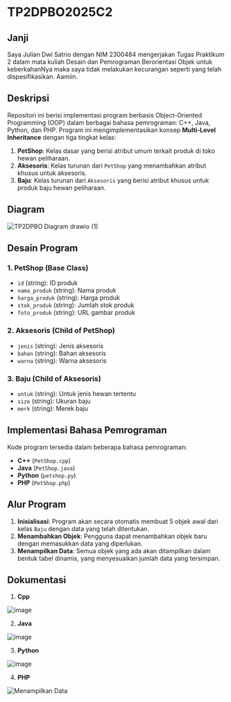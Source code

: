 # TP2DPBO2025C2

## Janji
Saya Julian Dwi Satrio dengan NIM 2300484 mengerjakan Tugas Praktikum 2 dalam mata kuliah Desain dan Pemrograman Berorientasi Objek untuk keberkahanNya maka saya tidak melakukan kecurangan seperti yang telah dispesifikasikan. Aamiin.

## Deskripsi

Repositori ini berisi implementasi program berbasis Object-Oriented Programming (OOP) dalam berbagai bahasa pemrograman: C++, Java, Python, dan PHP. Program ini mengimplementasikan konsep **Multi-Level Inheritance** dengan tiga tingkat kelas:

1. **PetShop**: Kelas dasar yang berisi atribut umum terkait produk di toko hewan peliharaan.
2. **Aksesoris**: Kelas turunan dari `PetShop` yang menambahkan atribut khusus untuk aksesoris.
3. **Baju**: Kelas turunan dari `Aksesoris` yang berisi atribut khusus untuk produk baju hewan peliharaan.

## Diagram

![TP2DPBO Diagram drawio (1)](https://github.com/user-attachments/assets/8b43c823-d653-4125-af4d-160b8e7382b9)

## Desain Program

### **1. PetShop (Base Class)**

- `id` (string): ID produk
- `nama_produk` (string): Nama produk
- `harga_produk` (string): Harga produk
- `stok_produk` (string): Jumlah stok produk
- `foto_produk` (string): URL gambar produk

### **2. Aksesoris (Child of PetShop)**

- `jenis` (string): Jenis aksesoris
- `bahan` (string): Bahan aksesoris
- `warna` (string): Warna aksesoris

### **3. Baju (Child of Aksesoris)**

- `untuk` (string): Untuk jenis hewan tertentu
- `size` (string): Ukuran baju
- `merk` (string): Merek baju

## Implementasi Bahasa Pemrograman

Kode program tersedia dalam beberapa bahasa pemrograman:

- **C++** (`PetShop.cpp`)
- **Java** (`PetShop.java`)
- **Python** (`petshop.py`)
- **PHP** (`PetShop.php`)

## Alur Program

1. **Inisialisasi**: Program akan secara otomatis membuat 5 objek awal dari kelas `Baju` dengan data yang telah ditentukan.
2. **Menambahkan Objek**: Pengguna dapat menambahkan objek baru dengan memasukkan data yang diperlukan.
3. **Menampilkan Data**: Semua objek yang ada akan ditampilkan dalam bentuk tabel dinamis, yang menyesuaikan jumlah data yang tersimpan.

## Dokumentasi

1. **Cpp**

![image](https://github.com/user-attachments/assets/d51abf65-3d5a-4dac-8aab-f8bf295029d0)

2. **Java**

![image](https://github.com/user-attachments/assets/fe31f6c4-7c80-47ad-acb5-d44552d3de83)

3. **Python**

![image](https://github.com/user-attachments/assets/e9e954e2-14e1-4a4b-9b0d-63cd379cf886)


4. **PHP**

![Menampilkan Data](https://github.com/user-attachments/assets/a0b52d52-ae3b-44ac-ae9c-fc8a4c5bfb31)


